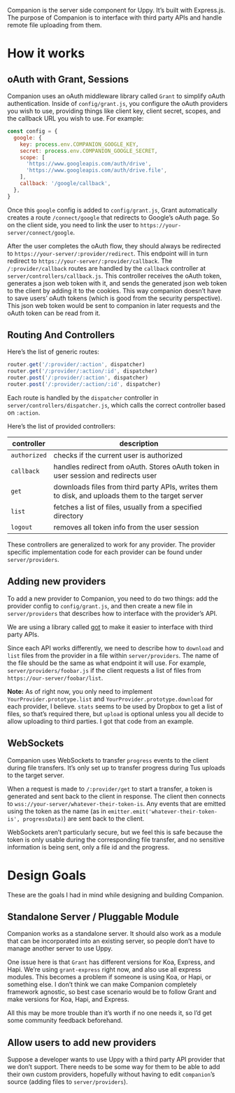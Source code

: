 Companion is the server side component for Uppy. It’s built with Express.js. The
purpose of Companion is to interface with third party APIs and handle remote
file uploading from them.

# How it works

## oAuth with Grant, Sessions

Companion uses an oAuth middleware library called `Grant` to simplify oAuth
authentication. Inside of `config/grant.js`, you configure the oAuth providers
you wish to use, providing things like client key, client secret, scopes, and
the callback URL you wish to use. For example:

```js
const config = {
  google: {
    key: process.env.COMPANION_GOOGLE_KEY,
    secret: process.env.COMPANION_GOOGLE_SECRET,
    scope: [
      'https://www.googleapis.com/auth/drive',
      'https://www.googleapis.com/auth/drive.file',
    ],
    callback: '/google/callback',
  },
}
```

Once this `google` config is added to `config/grant.js`, Grant automatically
creates a route `/connect/google` that redirects to Google’s oAuth page. So on
the client side, you need to link the user to
`https://your-server/connect/google`.

After the user completes the oAuth flow, they should always be redirected to
`https://your-server/:provider/redirect`. This endpoint will in turn redirect to
`https://your-server/:provider/callback`. The `/:provider/callback` routes are
handled by the `callback` controller at `server/controllers/callback.js`. This
controller receives the oAuth token, generates a json web token with it, and
sends the generated json web token to the client by adding it to the cookies.
This way companion doesn’t have to save users’ oAuth tokens (which is good from
the security perspective). This json web token would be sent to companion in
later requests and the oAuth token can be read from it.

## Routing And Controllers

Here’s the list of generic routes:

```js
router.get('/:provider/:action', dispatcher)
router.get('/:provider/:action/:id', dispatcher)
router.post('/:provider/:action', dispatcher)
router.post('/:provider/:action/:id', dispatcher)
```

Each route is handled by the `dispatcher` controller in
`server/controllers/dispatcher.js`, which calls the correct controller based on
`:action`.

Here’s the list of provided controllers:

| controller   | description                                                                                       |
| ------------ | ------------------------------------------------------------------------------------------------- |
| `authorized` | checks if the current user is authorized                                                          |
| `callback`   | handles redirect from oAuth. Stores oAuth token in user session and redirects user                |
| `get`        | downloads files from third party APIs, writes them to disk, and uploads them to the target server |
| `list`       | fetches a list of files, usually from a specified directory                                       |
| `logout`     | removes all token info from the user session                                                      |

These controllers are generalized to work for any provider. The provider
specific implementation code for each provider can be found under
`server/providers`.

## Adding new providers

To add a new provider to Companion, you need to do two things: add the provider
config to `config/grant.js`, and then create a new file in `server/providers`
that describes how to interface with the provider’s API.

We are using a library called [got](https://github.com/sindresorhus/got) to make
it easier to interface with third party APIs.

Since each API works differently, we need to describe how to `download` and
`list` files from the provider in a file within `server/providers`. The name of
the file should be the same as what endpoint it will use. For example,
`server/providers/foobar.js` if the client requests a list of files from
`https://our-server/foobar/list`.

**Note:** As of right now, you only need to implement
`YourProvider.prototype.list` and `YourProvider.prototype.download` for each
provider, I believe. `stats` seems to be used by Dropbox to get a list of files,
so that’s required there, but `upload` is optional unless you all decide to
allow uploading to third parties. I got that code from an example.

## WebSockets

Companion uses WebSockets to transfer `progress` events to the client during
file transfers. It’s only set up to transfer progress during Tus uploads to the
target server.

When a request is made to `/:provider/get` to start a transfer, a token is
generated and sent back to the client in response. The client then connects to
`wss://your-server/whatever-their-token-is`. Any events that are emitted using
the token as the name (as in
`emitter.emit('whatever-their-token-is', progressData)`) are sent back to the
client.

WebSockets aren’t particularly secure, but we feel this is safe because the
token is only usable during the corresponding file transfer, and no sensitive
information is being sent, only a file id and the progress.

# Design Goals

These are the goals I had in mind while designing and building Companion.

## Standalone Server / Pluggable Module

Companion works as a standalone server. It should also work as a module that can
be incorporated into an existing server, so people don’t have to manage another
server to use Uppy.

One issue here is that `Grant` has different versions for Koa, Express, and
Hapi. We’re using `grant-express` right now, and also use all express modules.
This becomes a problem if someone is using Koa, or Hapi, or something else. I
don’t think we can make Companion completely framework agnostic, so best case
scenario would be to follow Grant and make versions for Koa, Hapi, and Express.

All this may be more trouble than it’s worth if no one needs it, so I’d get some
community feedback beforehand.

## Allow users to add new providers

Suppose a developer wants to use Uppy with a third party API provider that we
don’t support. There needs to be some way for them to be able to add their own
custom providers, hopefully without having to edit `companion`’s source (adding
files to `server/providers`).
